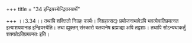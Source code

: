 +++
title = "34 इन्द्रियस्येन्द्रियस्यार्थे"

+++
।।3.34।। तथापि शक्तितो निग्रहः कार्यः। निग्रहात्सद्यः प्रयोजनाभावेऽपि
भवत्येवातिप्रयत्नत इत्याशयवानाह इन्द्रियस्येति। तथा ह्युक्तम् संस्कारो
बलवानेष ब्रह्माद्या अपि तद्वशाः। तथापि सोऽन्यथाकर्तुं शक्यतेऽतिप्रयत्नतः
इति।
